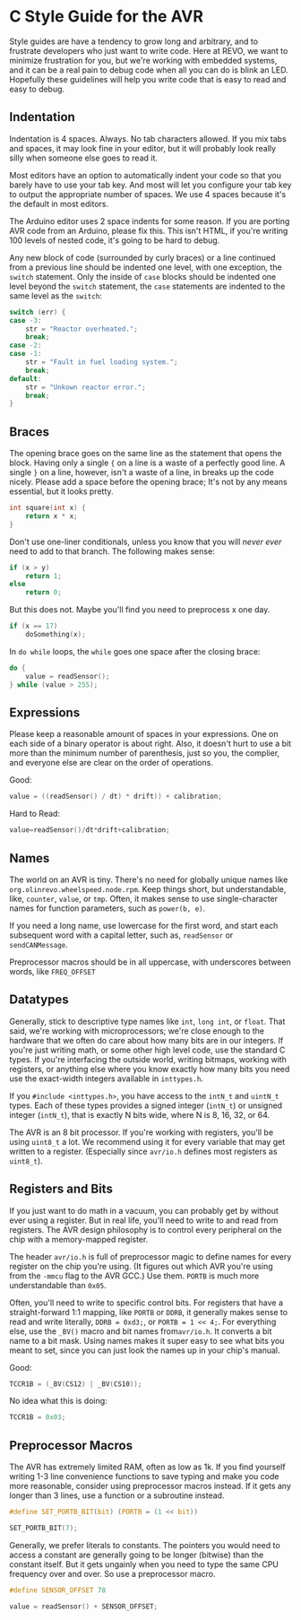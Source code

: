 C Style Guide for the AVR
=========================

Style guides are have a tendency to grow long and arbitrary, and to frustrate
developers who just want to write code. Here at REVO, we want to minimize
frustration for you, but we're working with embedded systems, and it can be a 
real pain to debug code when all you can do is blink an LED. Hopefully these
guidelines will help you write code that is easy to read and easy to debug.

Indentation
-----------

Indentation is 4 spaces. Always. No tab characters allowed. If you mix tabs
and spaces, it may look fine in your editor, but it will probably look really
silly when someone else goes to read it. 

Most editors have an option to automatically indent your code so that you
barely have to use your tab key. And most will let you configure your tab key
to output the appropriate number of spaces. We use 4 spaces because it's the
default in most editors.

The Arduino editor uses 2 space indents for some reason. If you are porting 
AVR code from an Arduino, please fix this. This isn't HTML, if you're writing
100 levels of nested code, it's going to be hard to debug.

Any new block of code (surrounded by curly braces) or a line continued from a
previous line should be indented one level, with one exception, the `switch`
statement. Only the inside of `case` blocks should be indented one level
beyond the `switch` statement, the `case` statements are indented to the same
level as the `switch`:

```c
switch (err) {
case -3:
    str = "Reactor overheated.";
    break;
case -2:
case -1:
    str = "Fault in fuel loading system.";
    break;
default:
    str = "Unkown reactor error.";
    break;
}
```

Braces
------

The opening brace goes on the same line as the statement that opens the block.
Having only a single `{` on a line is a waste of a perfectly good line. 
A single `}` on a line, however, isn't a waste of a line, in breaks up the
code nicely. Please add a space before the opening brace; It's not by any
means essential, but it looks pretty.

```c
int square(int x) {
    return x * x;
}
```

Don't use one-liner conditionals, unless you know that you will _never ever_
need to add to that branch. The following makes sense:

```c
if (x > y)
    return 1;
else
    return 0;
```

But this does not. Maybe you'll find you need to preprocess x one day.

```c
if (x == 17) 
    doSomething(x);
```

In `do while` loops, the `while` goes one space after the closing brace:

```c
do {
    value = readSensor();
} while (value > 255);
```

Expressions
-----------

Please keep a reasonable amount of spaces in your expressions. One on each
side of a binary operator is about right. Also, it doesn't hurt to use a bit
more than the minimum number of parenthesis, just so you, the complier, and
everyone else are clear on the order of operations.

Good:

```c
value = ((readSensor() / dt) * drift)) + calibration;
```

Hard to Read:

```c
value=readSensor()/dt*drift+calibration;
```

Names
-----

The world on an AVR is tiny. There's no need for globally unique names like
`org.olinrevo.wheelspeed.node.rpm`. Keep things short, but understandable,
like, `counter`, `value`, or `tmp`. Often, it makes sense to use
single-character names for function parameters, such as `power(b, e)`. 

If you need a long name, use lowercase for the first word, and start each 
subsequent word with a capital letter, such as, `readSensor` or 
`sendCANMessage`.

Preprocessor macros should be in all uppercase, with underscores between
words, like `FREQ_OFFSET`

Datatypes
---------

Generally, stick to descriptive type names like `int`, `long int`, or `float`.
That said, we're working with microprocessors; we're close enough to the
hardware that we often do care about how many bits are in our integers. If
you're just writing math, or some other high level code, use the standard C 
types. If you're interfacing the outside world, writing bitmaps, working
with registers, or anything else where you know exactly how many bits you need
use the exact-width integers available in `inttypes.h`.

If you `#include <inttypes.h>`, you have access to the `intN_t` and `uintN_t`
types. Each of these types provides a signed integer (`intN_t`) or unsigned 
integer (`intN_t`), that is exactly N bits wide, where N is 8, 16, 32, or 64.

The AVR is an 8 bit processor. If you're working with registers, you'll be
using `uint8_t` a lot. We recommend using it for every variable that may
get written to a register. (Especially since `avr/io.h` defines most registers
as `uint8_t`).

Registers and Bits
------------------

If you just want to do math in a vacuum, you can probably get by without ever
using a register. But in real life, you'll need to write to and read from
registers. The AVR design philosophy is to control every peripheral on the
chip with a memory-mapped register.

The header `avr/io.h` is full of preprocessor magic to define names for every
register on the chip you're using. (It figures out which AVR you're using from
the `-mmcu` flag to the AVR GCC.) Use them. `PORTB` is much more 
understandable than `0x05`.

Often, you'll need to write to specific control bits. For registers that have
a straight-forward 1:1 mapping, like `PORTB` or `DDRB`, it generally makes
sense to read and write literally, `DDRB = 0xd3;`, or `PORTB = 1 << 4;`. For
everything else, use the `_BV()` macro and bit names from`avr/io.h`. It 
converts a bit name to a bit mask. Using names makes it super easy to see what
bits you meant to set, since you can just look the names up in your chip's
manual.

Good:

```c
TCCR1B = (_BV(CS12) | _BV(CS10));
```

No idea what this is doing:

```c
TCCR1B = 0x03;
```

Preprocessor Macros
-------------------

The AVR has extremely limited RAM, often as low as 1k. If you find yourself
writing 1-3 line convenience functions to save typing and make you code more
reasonable, consider using preprocessor macros instead. If it gets any longer
than 3 lines, use a function or a subroutine instead.

```c
#define SET_PORTB_BIT(bit) (PORTB = (1 << bit))

SET_PORTB_BIT(7);
```

Generally, we prefer literals to constants. The pointers you would need to
access a constant are generally going to be longer (bitwise) than the constant
itself. But it gets ungainly when you need to type the same CPU frequency over
and over. So use a preprocessor macro.

```c
#define SENSOR_OFFSET 78

value = readSensor() + SENSOR_OFFSET;
```

